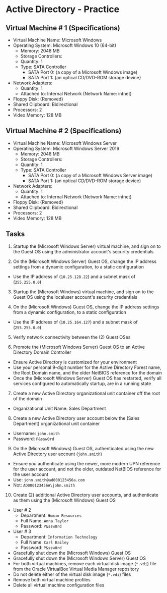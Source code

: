 # Active Directory - Practice

## Virtual Machine # 1 (Specifications)

- Virtual Machine Name: Microsoft Windows
- Operating System: Microsoft Windows 10 (64-bit)
  - Memory: 2048 MB
  - Storage Controllers:
  - Quantity: 1
  - Type: SATA Controller
    - SATA Port 0: {a copy of a Microsoft Windows image)
    - SATA Port 1: {an optical CD/DVD-ROM storage device}
- Network Adapters:
  - Quantity: 1
  - Attached to: Internal Network (Network Name: intnet)
- Floppy Disk: {Removed}
- Shared Clipboard: Bidirectional
- Processors: 2
- Video Memory: 128 MB

## Virtual Machine # 2 (Specifications)

- Virtual Machine Name: Microsoft Windows Server
- Operating System: Microsoft Windows Server 2019
  - Memory: 2048 MB
  - Storage Controllers:
  - Quantity: 1
  - Type: SATA Controller
    - SATA Port 0: {a copy of a Microsoft Windows Server image)
    - SATA Port 1: {an optical CD/DVD-ROM storage device}
- Network Adapters:
  - Quantity: 1
  - Attached to: Internal Network (Network Name: intnet)
- Floppy Disk: {Removed}
- Shared Clipboard: Bidirectional
- Processors: 2
- Video Memory: 128 MB

## Tasks

1. Startup the (Microsoft Windows Server) virtual machine, and sign on to the
   Guest OS using the administrator account's security credentials

2. On the (Microsoft Windows Server) Guest OS, change the IP address settings
   from a dynamic configuration, to a static configuration

- Use the IP address of (`10.25.128.22`) and a subnet mask of (`255.255.0.0`)

3. Startup the (Microsoft Windows) virtual machine, and sign on to the Guest OS
   using the localuser account's security credentials

4. On the (Microsoft Windows) Guest OS, change the IP address settings from a
   dynamic configuration, to a static configuration

- Use the IP address of (`10.25.164.127`) and a subnet mask of (`255.255.0.0`)

5. Verify network connectivity between the (2) Guest OSes

6. Promote the (Microsoft Windows Server) Guest OS to an Active Directory Domain
   Controller

- Ensure Active Directory is customized for your environment
- Use your personal 9-digit number for the Active Directory Forest name, the
  Root Domain name, and the older NetBIOS reference for the domain
- Once the (Microsoft Windows Server) Guest OS has restarted, verify all
  services configured to automatically startup, are in a running state

7. Create a new Active Directory organizational unit container off the root of
   the domain

- Organizational Unit Name: Sales Department

8. Create a new Active Directory user account below the (Sales Department)
   organizational unit container

- Username: `john.smith`
- Password: `P&ssw0rd`

9. On the (Microsoft Windows) Guest OS, authenticated using the new Active
   Directory user account (`john.smith`)

- Ensure you authenticate using the newer, more modern UPN reference for the
  user account, and not the older, outdated NetBIOS reference for the user
  account
- Use: `john.smith@ad000123456a.com`
- Not: `AD000123456A\john.smith`

10. Create (2) additional Active Directory user accounts, and authenticate as
    them using the (Microsoft Windows) Guest OS

- User # 2
  - Department: `Human Resources`
  - Full Name: `Anna Taylor`
  - Password: `P&ssw0rd`
- User # 3
  - Department: `Information Technology`
  - Full Name: `Carl Bailey`
  - Password: `P&ssw0rd`
- Gracefully shut down the (Microsoft Windows) Guest OS
- Gracefully shut down the (Microsoft Windows Server) Guest OS
- For both virtual machines, remove each virtual disk image (`*.vdi`) file from
  the Oracle VirtualBox Virtual Media Manager repository
- Do not delete either of the virtual disk image (`*.vdi`) files
- Remove both virtual machine profiles
- Delete all virtual machine configuration files
